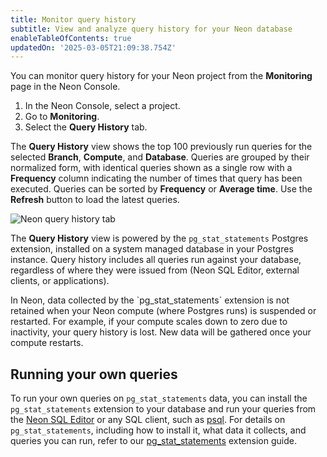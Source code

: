 ```yaml
---
title: Monitor query history
subtitle: View and analyze query history for your Neon database
enableTableOfContents: true
updatedOn: '2025-03-05T21:09:38.754Z'
---
```


You can monitor query history for your Neon project from the **Monitoring** page in the Neon Console.

1. In the Neon Console, select a project.
2. Go to **Monitoring**.
3. Select the **Query History** tab.

The **Query History** view shows the top 100 previously run queries for the selected **Branch**, **Compute**, and **Database**. Queries are grouped by their normalized form, with identical queries shown as a single row with a **Frequency** column indicating the number of times that query has been executed. Queries can be sorted by **Frequency** or **Average time**. Use the **Refresh** button to load the latest queries.

![Neon query history tab](/docs/introduction/query_history.png)

The **Query History** view is powered by the `pg_stat_statements` Postgres extension, installed on a system managed database in your Postgres instance. Query history includes all queries run against your database, regardless of where they were issued from (Neon SQL Editor, external clients, or applications).

<Admonition type="note" title="query restore window">
In Neon, data collected by the `pg_stat_statements` extension is not retained when your Neon compute (where Postgres runs) is suspended or restarted. For example, if your compute scales down to zero due to inactivity, your query history is lost. New data will be gathered once your compute restarts.
</Admonition>

## Running your own queries

To run your own queries on `pg_stat_statements` data, you can install the `pg_stat_statements` extension to your database and run your queries from the [Neon SQL Editor](/docs/get-started/query-with-neon-sql-editor) or any SQL client, such as [psql](/docs/connect/query-with-psql-editor). For details on `pg_stat_statements`, including how to install it, what data it collects, and queries you can run, refer to our [pg_stat_statements](/docs/extensions/pg_stat_statements) extension guide.
